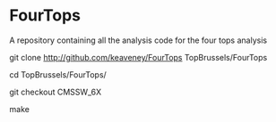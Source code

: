 FourTops
========

A repository containing all the analysis code for the four tops analysis


git clone http://github.com/keaveney/FourTops TopBrussels/FourTops

cd TopBrussels/FourTops/

git checkout CMSSW_6X

make
